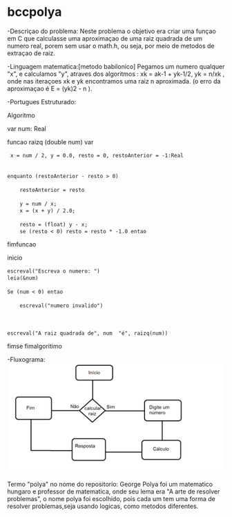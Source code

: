 # bccpolya


-Descriçao do problema: Neste problema o objetivo era criar uma funçao em C que calculasse uma aproximaçao de uma raiz quadrada de um numero real, porem sem usar o math.h, ou seja, por meio de metodos de extraçao de raiz.


-Linguagem matematica:[metodo babilonico] Pegamos um numero qualquer "x", e calculamos "y", atraves dos algoritmos : xk = ak-1 + yk-1/2, yk = n/xk , onde nas iteraçoes xk e yk encontramos uma raiz n aproximada. (o erro da aproximaçao é E = (yk)2 - n  ).


-Portugues Estruturado:

Algoritmo

var
   num: Real

funcao raizq (double num)
var 
    
	 x = num / 2, y = 0.0, resto = 0, restoAnterior = -1:Real
    
    
	enquanto (restoAnterior - resto > 0)
	
		restoAnterior = resto

		y = num / x;
		x = (x + y) / 2.0;
		
		resto = (float) y - x;
		se (resto < 0) resto = resto * -1.0 entao 
		
fimfuncao		

inicio

	escreval("Escreva o numero: ")
	leia(&num)

	Se (num < 0) entao
	
		escreval("numero invalido")
		
	

	escreval("A raiz quadrada de", num  "é", raizq(num))
	
fimse
fimalgoritimo



-Fluxograma:
![Fluxograma](/fluxograma.png)


Termo "polya" no nome do repositorio: George Polya foi um matematico hungaro e professor de matematica, onde seu lema era "A arte de resolver problemas", o nome polya foi escolhido, pois cada um tem uma forma de resolver problemas,seja usando logicas, como metodos diferentes.

